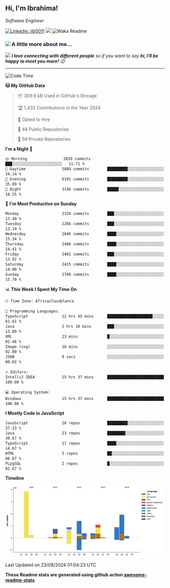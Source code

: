 <h2>Hi, I'm Ibrahima! </h2>
<p><em>Software Engineer 
</em></p>


[![Linkedin: iib0011](https://img.shields.io/badge/-iib0011-blue?style=flat-square&logo=Linkedin&logoColor=white&link=https://www.linkedin.com/in/iib0011/)](https://www.linkedin.com/in/iib0011/)
![](https://visitor-badge.glitch.me/badge?page_id=iib0011)
![Waka Readme](https://github.com/iib0011/iib0011/workflows/Waka%20Readme/badge.svg)


### <img src="https://media.giphy.com/media/VgCDAzcKvsR6OM0uWg/giphy.gif" width="50"> A little more about me...  


<img src="https://media.giphy.com/media/LnQjpWaON8nhr21vNW/giphy.gif" width="60"> <em><b>I love connecting with different people</b> so if you want to say <b>hi, I'll be happy to meet you more!</b> 😊</em>

---
<!--START_SECTION:waka-->
![Code Time](http://img.shields.io/badge/Code%20Time-3%2C716%20hrs%2046%20mins-blue)

**🐱 My GitHub Data** 

> 📦 309.9 kB Used in GitHub's Storage 
 > 
> 🏆 1,433 Contributions in the Year 2024
 > 
> 💼 Opted to Hire
 > 
> 📜 48 Public Repositories 
 > 
> 🔑 59 Private Repositories 
 > 
**I'm a Night 🦉** 

```text
🌞 Morning                2020 commits        ███░░░░░░░░░░░░░░░░░░░░░░   11.71 % 
🌆 Daytime                5889 commits        █████████░░░░░░░░░░░░░░░░   34.14 % 
🌃 Evening                6191 commits        █████████░░░░░░░░░░░░░░░░   35.89 % 
🌙 Night                  3148 commits        █████░░░░░░░░░░░░░░░░░░░░   18.25 % 
```
📅 **I'm Most Productive on Sunday** 

```text
Monday                   2326 commits        ███░░░░░░░░░░░░░░░░░░░░░░   13.49 % 
Tuesday                  2266 commits        ███░░░░░░░░░░░░░░░░░░░░░░   13.14 % 
Wednesday                2646 commits        ████░░░░░░░░░░░░░░░░░░░░░   15.34 % 
Thursday                 2486 commits        ████░░░░░░░░░░░░░░░░░░░░░   14.41 % 
Friday                   2401 commits        ███░░░░░░░░░░░░░░░░░░░░░░   13.92 % 
Saturday                 2415 commits        ████░░░░░░░░░░░░░░░░░░░░░   14.00 % 
Sunday                   2708 commits        ████░░░░░░░░░░░░░░░░░░░░░   15.70 % 
```


📊 **This Week I Spent My Time On** 

```text
🕑︎ Time Zone: Africa/Casablanca

💬 Programming Languages: 
TypeScript               12 hrs 45 mins      ████████████████████░░░░░   81.61 % 
Java                     2 hrs 10 mins       ███░░░░░░░░░░░░░░░░░░░░░░   13.89 % 
XML                      23 mins             █░░░░░░░░░░░░░░░░░░░░░░░░   02.46 % 
Image (svg)              18 mins             ░░░░░░░░░░░░░░░░░░░░░░░░░   02.00 % 
JSON                     0 secs              ░░░░░░░░░░░░░░░░░░░░░░░░░   00.02 % 

🔥 Editors: 
IntelliJ IDEA            15 hrs 37 mins      █████████████████████████   100.00 % 

💻 Operating System: 
Windows                  15 hrs 37 mins      █████████████████████████   100.00 % 
```

**I Mostly Code in JavaScript** 

```text
JavaScript               28 repos            █████████░░░░░░░░░░░░░░░░   37.33 % 
Java                     23 repos            ████████░░░░░░░░░░░░░░░░░   30.67 % 
TypeScript               11 repos            ████░░░░░░░░░░░░░░░░░░░░░   14.67 % 
HTML                     5 repos             ██░░░░░░░░░░░░░░░░░░░░░░░   06.67 % 
PLpgSQL                  2 repos             █░░░░░░░░░░░░░░░░░░░░░░░░   02.67 % 
```



**Timeline**

![Lines of Code chart](https://raw.githubusercontent.com/iib0011/iib0011/master/assets/bar_graph.png)


 Last Updated on 23/08/2024 01:04:23 UTC
<!--END_SECTION:waka-->

**These Readme stats are generated using github action [awesome-readme-stats](https://github.com/iib0011/waka-readme-stats)**
